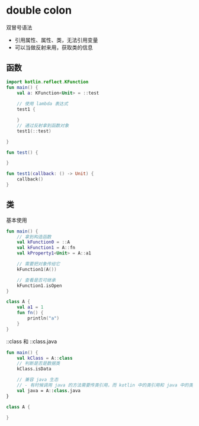 # double colon

双冒号语法

- 引用属性、属性、类，无法引用变量
- 可以当做反射来用，获取类的信息

## 函数

```kotlin
import kotlin.reflect.KFunction
fun main() {
    val a: KFunction<Unit> = ::test
    
    // 使用 lambda 表达式
    test1 {

    }
    // 通过反射拿到函数对象
    test1(::test)

}

fun test() {

}

fun test1(callback: () -> Unit) {
    callback()
}
```

## 类

基本使用

```kotlin
fun main() {
    // 拿到构造函数
    val kFunction0 = ::A
    val kFunction1 = A::fn
    val kProperty1<Unit> = A::a1

    // 需要把对象传给它
    kFunction1(A())

    // 查看是否可继承
    kFunction1.isOpen
}

class A {
    val a1 = 1
    fun fn() {
        println("a")
    }
}
```

::class 和 ::class.java

```kotlin
fun main() {
    val kClass = A::class
    // 判断是否是数据类
    kClass.isData 

    // 兼容 java 生态
    // - 有时候调用 java 的方法需要传类引用，而 kotlin 中的类引用和 java 中的类引用类型不一致，就需要用这个 
    val java = A::class.java
}

class A {

}
```
